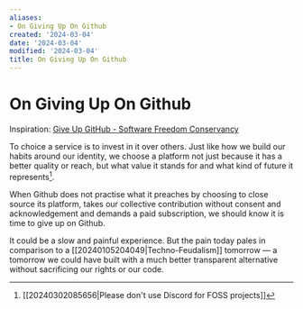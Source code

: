 ```yaml
---
aliases:
- On Giving Up On Github
created: '2024-03-04'
date: '2024-03-04'
modified: '2024-03-04'
title: On Giving Up On Github
---
```


# On Giving Up On Github

Inspiration: [Give Up GitHub - Software Freedom Conservancy](https://sfconservancy.org/GiveUpGitHub/)

To choice a service is to invest in it over others. Just like how we build our habits around our identity, we choose a platform not just because it has a better quality or reach, but what value it stands for and what kind of future it represents[^1].

When Github does not practise what it preaches by choosing to close source its platform, takes our collective contribution without consent and acknowledgement and demands a paid subscription, we should know it is time to give up on Github.

It could be a slow and painful experience. But the pain today pales in comparison to a [[20240105204049|Techno-Feudalism]] tomorrow — a tomorrow we could have built with a much better transparent alternative without sacrificing our rights or our code.

[^1]: [[20240302085656|Please don't use Discord for FOSS projects]]